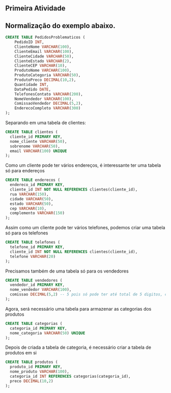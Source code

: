 ## Primeira Atividade

## Normalização do exemplo abaixo.

```sql
CREATE TABLE PedidosProblematicos (
    PedidoID INT,
    ClienteNome VARCHAR(100),
    ClienteEmail VARCHAR(100),
    ClienteCidade VARCHAR(50),
    ClienteEstado VARCHAR(2),
    ClienteCEP VARCHAR(10),
    ProdutoNome VARCHAR(100),
    ProdutoCategoria VARCHAR(50),
    ProdutoPreco DECIMAL(10,2),
    Quantidade INT,
    DataPedido DATE,
    TelefonesContato VARCHAR(200),
    NomeVendedor VARCHAR(100),
    ComissaoVendedor DECIMAL(5,2),
    EnderecoCompleto VARCHAR(300)
);
```

Separando em uma tabela de clientes:

```sql
CREATE TABLE clientes (
  cliente_id PRIMARY KEY,
  nome_cliente VARCHAR(50),
  sobrenome VARCHAR(50),
  email VARCHAR(100) UNIQUE
);
```

Como um cliente pode ter vários endereços, é interessante ter uma tabela só para endereços

```sql
CREATE TABLE enderecos (
  endereco_id PRIMARY KEY,
  cliente_id INT NOT NULL REFERENCES clientes(cliente_id),
  rua VARCHAR(150),
  cidade VARCHAR(50),
  estado VARCHAR(50),
  cep VARCHAR(10),
  complemento VARCHAR(150)
);
```

Assim como um cliente pode ter vários telefones, podemos criar uma tabela só para os telefones

```sql
CREATE TABLE telefones (
  telefone_id PRIMARY KEY,
  cliente_id INT NOT NULL REFERENCES clientes(cliente_id),
  telefone VARCHAR(20)
);
```

Precisamos também de uma tabela só para os vendedores

```sql
CREATE TABLE vendedores (
  vendedor_id PRIMARY KEY,
  nome_vendedor VARCHAR(100),
  comissao DECIMAL(5,2) -- 5 pois só pode ter até total de 5 digitos, contando com o que vem após virgula e quantos digitos após a virgula
);
```

Agora, será necessário uma tabela para armazenar as categorias dos produtos

```sql
CREATE TABLE categorias (
  categoria_id PRIMARY KEY,
  nome_categoria VARCHAR(50) UNIQUE
);
```

Depois de criada a tabela de categoria, é necessário criar a tabela de produtos em si

```sql
CREATE TABLE produtos (
  produto_id PRIMARY KEY,
  nome_produto VARCHAR(100),
  categoria_id INT REFERENCES categorias(categoria_id),
  preco DECIMAL(10,2)
);
```
